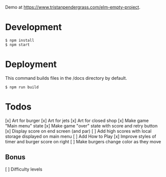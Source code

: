 Demo at https://www.tristanpendergrass.com/elm-empty-project.

# Development

```
$ npm install
$ npm start
```

# Deployment

This command builds files in the /docs directory by default.

```
$ npm run build
```

# Todos

[x] Art for burger
[x] Art for jets
[x] Art for closed shop
[x] Make game "Main menu" state
[x] Make game "over" state with score and retry button
[x] Display score on end screen (and par)
[ ] Add high scores with local storage displayed on main menu
[ ] Add How to Play
[x] Improve styles of timer and burger score on right
[ ] Make burgers change color as they move

## Bonus
[ ] Difficulty levels
